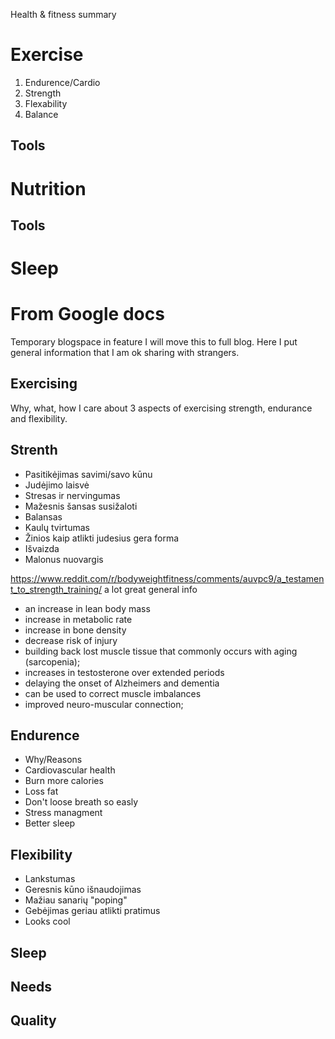 Health & fitness summary
# Exercise
1. Endurence/Cardio
2. Strength
3. Flexability
4. Balance
## Tools

# Nutrition
## Tools

# Sleep


# From Google docs
Temporary blogspace in feature I will move this to full blog.
Here I put general information that I am ok sharing with strangers.


## Exercising
Why, what, how
I care about 3 aspects of exercising strength, endurance and flexibility.

## Strenth
- Pasitikėjimas savimi/savo kūnu
- Judėjimo laisvė
- Stresas ir nervingumas
- Mažesnis šansas susižaloti
- Balansas
- Kaulų tvirtumas
- Žinios kaip atlikti judesius gera forma
- Išvaizda
- Malonus nuovargis

https://www.reddit.com/r/bodyweightfitness/comments/auvpc9/a_testament_to_strength_training/ a lot great general info
- an increase in lean body mass
- increase in metabolic rate
- increase in bone density
- decrease risk of injury
- building back lost muscle tissue that commonly occurs with aging (sarcopenia);
- increases in testosterone over extended periods
- delaying the onset of Alzheimers and dementia
- can be used to correct muscle imbalances
- improved neuro-muscular connection;

## Endurence
- Why/Reasons
- Cardiovascular health
- Burn more calories
- Loss fat
- Don't loose breath so easly
- Stress managment
- Better sleep


## Flexibility
- Lankstumas
- Geresnis kūno išnaudojimas
- Mažiau sanarių "poping"
- Gebėjimas geriau atlikti pratimus
- Looks cool
## Sleep
## Needs
## Quality
